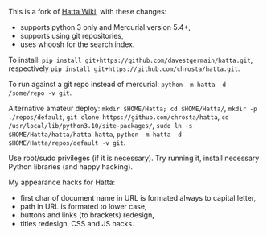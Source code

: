 This is a fork of [Hatta Wiki](http://hatta-wiki.org), with these changes:
* supports python 3 only and Mercurial version 5.4+,
* supports using git repositories,
* uses whoosh for the search index.

To install:
`pip install git+https://github.com/davestgermain/hatta.git`,
respectively `pip install git+https://github.com/chrosta/hatta.git`.

To run against a git repo instead of mercurial:
`python -m hatta -d /some/repo -v git`.

Alternative amateur deploy:
`mkdir $HOME/Hatta; cd $HOME/Hatta/`, 
`mkdir -p ./repos/default`, 
`git clone https://github.com/chrosta/hatta`, 
`cd /usr/local/lib/python3.10/site-packages/`, 
`sudo ln -s $HOME/Hatta/hatta/hatta hatta`, 
`python -m hatta -d $HOME/Hatta/repos/default -v git`.

Use root/sudo privileges (if it is necessary).
Try running it, install necessary Python libraries (and happy hacking).

My appearance hacks for Hatta:
* first char of document name in URL is formated always to capital letter,
* path in URL is formated to lower case,
* buttons and links (to brackets) redesign,
* titles redesign, CSS and JS hacks.

